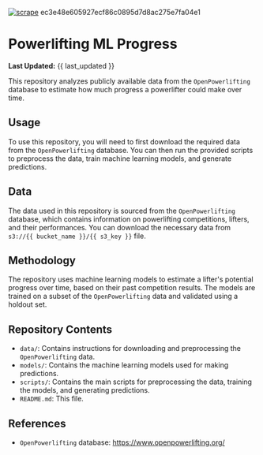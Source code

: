 [![scrape](https://github.com/namtonthat/powerlifting-ml-progress/actions/workflows/scrape.yml/badge.svg)](https://github.com/namtonthat/powerlifting-ml-progress/actions/workflows/scrape.yml)
ec3e48e605927ecf86c0895d7d8ac275e7fa04e1
# Powerlifting ML Progress
**Last Updated:** {{ last_updated }}

This repository analyzes publicly available data from the `OpenPowerlifting` database to estimate how much progress a powerlifter could make over time.

## Usage

To use this repository, you will need to first download the required data from the `OpenPowerlifting` database. You can then run the provided scripts to preprocess the data, train machine learning models, and generate predictions.

## Data

The data used in this repository is sourced from the `OpenPowerlifting` database, which contains information on powerlifting competitions, lifters, and their performances. You can download the necessary data from `s3://{{ bucket_name }}/{{ s3_key }}` file.

## Methodology

The repository uses machine learning models to estimate a lifter's potential progress over time, based on their past competition results. The models are trained on a subset of the `OpenPowerlifting` data and validated using a holdout set.

## Repository Contents

- `data/`: Contains instructions for downloading and preprocessing the `OpenPowerlifting` data.
- `models/`: Contains the machine learning models used for making predictions.
- `scripts/`: Contains the main scripts for preprocessing the data, training the models, and generating predictions.
- `README.md`: This file.

## References

- `OpenPowerlifting` database: https://www.openpowerlifting.org/
